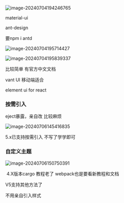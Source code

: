 ![image-20240704194246765](https://zxxtypora.oss-cn-shenzhen.aliyuncs.com/img/image-20240704194246765.png)

material-ui

ant-design

要npm i antd	

![image-20240704195714427](https://zxxtypora.oss-cn-shenzhen.aliyuncs.com/img/image-20240704195714427.png)

![image-20240704195839337](https://zxxtypora.oss-cn-shenzhen.aliyuncs.com/img/image-20240704195839337.png)

比较简单 有官方中文文档

vant UI 移动端适合

element ui for react

### 按需引入

eject暴露，亲自改 比较麻烦

![image-20240706145416835](https://zxxtypora.oss-cn-shenzhen.aliyuncs.com/img/image-20240706145416835.png)

5.x已支持按需引入
不写了学学即可 

### 自定义主题

![image-20240706150750391](https://zxxtypora.oss-cn-shenzhen.aliyuncs.com/img/image-20240706150750391.png)

​	4.X版本cargo 教程老了	
webpack也是要看新教程和文档

V5支持其他方法了 

不用亲自引入样式